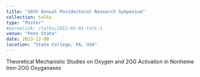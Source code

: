 ```yaml
---
title: "16th Annual Postdoctoral Research Symposium"
collection: talks
type: "Poster"
#permalink: /talks/2012-03-01-talk-1
venue: "Penn State"
date: 2023-12-08
location: "State College, PA, USA"
---
```


Theoretical Mechanistic Studies on Oxygen and 2OG Activation in Nonheme Iron-2OG Oxyganases
